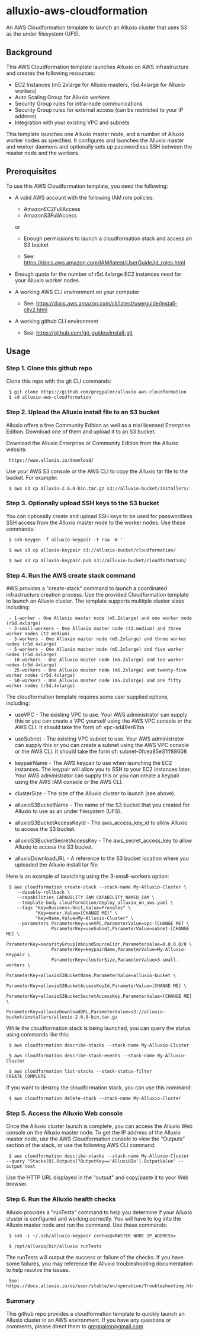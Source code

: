 # alluxio-aws-cloudformation

An AWS Cloudformation template to launch an Alluxio cluster that uses S3 as the under filesystem (UFS).

## Background

This AWS Cloudformation template launches Alluxio on AWS Infrastructure and creates the following resources:

- EC2 Instances (m5.2xlarge for Alluxio masters, r5d.4xlarge for Alluxio workers)
- Auto Scaling Group for Alluxio workers
- Security Group rules for intra-node communications
- Security Group rules for external access (can be restricted to your IP address)
- Integration with your existing VPC and subnets

This template launches one Alluxio master node, and a number of Alluxio worker nodes as specified. It configures and launches the Alluxio master and worker daemons and optionally sets up passwordless SSH between the master node and the workers.

## Prerequisites

To use this AWS Cloudformation template, you need the following:

- A valid AWS account with the following IAM role policies:
     - AmazonEC2FullAccess
     - AmazonS3FullAccess

     or

     - Enough permissions to launch a cloudformation stack and access an S3 bucket

     - See: https://docs.aws.amazon.com/IAM/latest/UserGuide/id_roles.html

- Enough quota for the number of r5d.4xlarge EC2 instances need for your Alluxio worker nodes

- A working AWS CLI environment on your computer
     - See: https://docs.aws.amazon.com/cli/latest/userguide/install-cliv2.html

- A working github CLI environment
     - See: https://github.com/git-guides/install-git

## Usage

### Step 1. Clone this github repo

Clone this repo with the git CLI commands:

     $ git clone https://github.com/gregpalmr/alluxio-aws-cloudformation
     $ cd alluxio-aws-cloudformation

### Step 2. Upload the Alluxio install file to an S3 bucket

Alluxio offers a free Community Edition as well as a trial licensed Enterprise Edition. Download one of them and upload it to an S3 bucket.

Download the Alluxio Enterprise or Community Edition from the Alluxio website:

     https://www.alluxio.io/download/

Use your AWS S3 console or the AWS CLI to copy the Alluxio tar file to the bucket. For example:

     $ aws s3 cp alluxio-2.6.0-bin.tar.gz s3://alluxio-bucket/installers/
 
### Step 3. Optionally upload SSH keys to the S3 bucket

You can optionally create and upload SSH keys to be used for passwordless SSH access from the Alluxio master node to the worker nodes. Use these commands:

     $ ssh-keygen -f alluxio-keypair -t rsa -N ''

     $ aws s3 cp alluxio-keypair s3://alluxio-bucket/cloudformation/

     $ aws s3 cp alluxio-keypair.pub s3://alluxio-bucket/cloudformation/

### Step 4. Run the AWS create stack command

AWS provides a "create-stack" command to launch a coordinated infrastructure creation process. Use the provided Cloudformation template to launch an Alluxio cluster. The template supports mulitiple cluster sizes including:

     - 1-worker - One Alluxio master node (m5.2xlarge) and one worker node (r5d.4xlarge)
     - 3-small-workers - One Alluxio master node (t2.medium) and three worker nodes (t2.medium)
     - 3-workers - One Alluxio master node (m5.2xlarge) and three worker nodes (r5d.4xlarge)
     - 5-workers - One Alluxio master node (m5.2xlarge) and five worker nodes (r5d.4xlarge)
     - 10-workers - One Alluxio master node (m5.2xlarge) and ten worker nodes (r5d.4xlarge)
     - 25-workers - One Alluxio master node (m5.2xlarge) and twenty-five worker nodes (r5d.4xlarge)
     - 50-workers - One Alluxio master node (m5.2xlarge) and one fifty worker nodes (r5d.4xlarge)

The cloudformation template requires some user supplied options, including:

- useVPC - The existing VPC to use. Your AWS administrator can supply this or you can create a VPC yourself using the AWS VPC console or the AWS CLI. It should take the form of: vpc-ad49er61ba

- useSubnet - The existing VPC subnet to use. Your AWS administrator can supply this or you can create a subnet using the AWS VPC console or the AWS CLI. It should take the form of: subnet-0fcea85e31ff88608

- keypairName - The AWS keypair to use when launching the EC2 instances. The keypair will allow you to SSH to your EC2 instances later. Your AWS administrator can supply this or you can create a keypair using the AWS IAM console or the AWS CLI.

- clusterSize - The size of the Alluxio cluster to launch (see above).

- alluxioS3BucketName - The name of the S3 bucket that you created for Alluxio to use as an under filesystem (UFS).

- alluxioS3BucketAccessKeyId - The aws_access_key_id to allow Alluxio to access the S3 bucket.

- alluxioS3BucketSecretAccessKey - The aws_secret_access_key to allow Alluxio to access the S3 bucket.

- alluxioDownloadURL - A reference to the S3 bucket location where you uploaded the Alluxio install tar file.

Here is an example of launching using the 3-small-workers option:

     $ aws cloudformation create-stack --stack-name My-Alluxio-Cluster \
        --disable-rollback \
        --capabilities CAPABILITY_IAM CAPABILITY_NAMED_IAM \
        --template-body cloudformation/deploy_alluxio_on_aws.yaml \
        --tags "Key=Business-Unit,Value=Presales" \
               "Key=owner,Value=[CHANGE ME]" \
               "Key=Name,Value=My-Alluxio-Cluster" \
        --parameters ParameterKey=useVPC,ParameterValue=vpc-[CHANGE ME] \
                     ParameterKey=useSubnet,ParameterValue=subnet-[CHANGE ME] \
                     ParameterKey=securityGroupInboundSourceCidr,ParameterValue=0.0.0.0/0 \
                     ParameterKey=keypairName,ParameterValue=My-Alluxio-Keypair \
                     ParameterKey=clusterSize,ParameterValue=3-small-workers \
                     ParameterKey=alluxioS3BucketName,ParameterValue=alluxio-bucket \
                     ParameterKey=alluxioS3BucketAccessKeyId,ParameterValue=[CHANGE ME] \
                     ParameterKey=alluxioS3BucketSecretAccessKey,ParameterValue=[CHANGE ME] \
                     ParameterKey=alluxioDownloadURL,ParameterValue=s3://alluxio-bucket/installers/alluxio-2.6.0-bin.tar.gz

While the cloudformation stack is being launched, you can query the status using commands like this:

     $ aws cloudformation describe-stacks --stack-name My-Alluxio-Cluster

     $ aws cloudformation describe-stack-events --stack-name My-Alluxio-Cluster

     $ aws cloudformation list-stacks --stack-status-filter CREATE_COMPLETE

If you want to destroy the cloudformation stack, you can use this command:

     $ aws cloudformation delete-stack --stack-name My-Alluxio-Cluster

### Step 5. Access the Alluxio Web console

Once the Alluxio cluster launch is complete, you can access the Alluxio Web console on the Alluxio master node. To get the IP address of the Alluxio master node, use the AWS Cloudformation console to view the "Outputs" section of the stack, or use the following AWS CLI command:

     $ aws cloudformation describe-stacks --stack-name My-Alluxio-Cluster --query "Stacks[0].Outputs[?OutputKey=='AlluxiUIo'].OutputValue" --output text

Use the HTTP URL displayed in the "output" and copy/paste it to your Web browser.

### Step 6. Run the Alluxio health checks

Alluxio provides a "runTests" command to help you determine if your Alluxio cluster is configured and working correctly. You will have to log into the Alluxio master node and run the command. Use these commands:

     $ ssh -i ~/.ssh/alluxio-keypair centos@<MASTER NODE IP_ADDRESS>

     $ /opt/alluxio/bin/alluxio runTests

The runTests will output the success or failure of the checks. If you have some failures, you may reference the Alluxio troubleshooting documentation to help resolve the issues.

     See: https://docs.alluxio.io/os/user/stable/en/operation/Troubleshooting.html

### Summary

This github repo provides a cloudformation template to quickly launch an Alluxio cluster in an AWS environment. If you have any questions or comments, please direct them to gregpalmr@gmail.com

